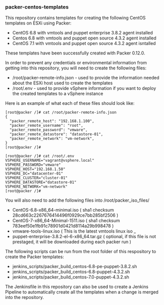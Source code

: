 ### packer-centos-templates

This repository contains templates for creating the following CentOS templates on ESXi using Packer:
* CentOS 6.8 with vmtools and puppet enterprise 3.8.2 agent installed
* Centos 6.8 with vmtools and puppet open source 4.3.2 agent installed
* CentOS 7.1 with vmtools and puppet open source 4.3.2 agent isntalled

These templates have been successfully created with Packer 0.12.0. 

In order to prevent any credentials or environmental information from getting into this repository, you will need to create the following files:

* /root/packer-remote-info.json - used to provide the information needed about the ESXi host used to create the templates
* /root/.env - used to provide vSphere information if you want to deploy the created templates to a vSphere instance

Here is an example of what each of these files should look like:

```
[root@packer /]# cat /root/packer-remote-info.json 
{
  "packer_remote_host": "192.168.1.100",
  "packer_remote_username": "root",
  "packer_remote_password": "vmware",
  "packer_remote_datastore": "datastore-01",
  "packer_remote_network": "vm-network",
}
[root@packer /]# 
```
 
```
[root@packer /]# cat /root/.env
VSPHERE_USERNAME="vagrant@vsphere.local"
VSPHERE_PASSWORD="vmware"
VSPHERE_HOST="192.168.1.50"
VSPHERE_DC="datacenter-01"
VSPHERE_CLUSTER="cluster-01"
VSPHERE_DATASTORE="datastore-01"
VSPHERE_NETWORK="vm-network"
[root@packer /]# 
```

You will also need to add the following files into /root/packer_iso_files/
* CentOS-6.8-x86_64-minimal.iso ( sha1 checksum 28cd663c2267676414496f0929ce7bb285bf2506 ) 
* CentOS-7-x86_64-Minimal-1511.iso ( sha1 checksum 783eef50e1fb91c78901d0421d8114a29b998478 )
* vmware-tools-linux.iso ( This is the latest vmtools linux iso _
* puppet-enterprise-3.8.2-el-6-x86_64.tar.gz ( optional, if this file is not prestaged, it will be downloaded during each packer run )

The following scripts can be run from the root folder of this respository to create the Packer templates:
* jenkins_scripts/packer_build_centos-6.8-pe-puppet-3.8.2.sh
* jenkins_scripts/packer_build_centos-6.8-puppet-4.3.2.sh
* jenkins_scripts/packer_build_centos-7.0-puppet-4.3.2.sh

The Jenkinsfile in this repository can also be used to create a Jenkins Pipeline to automatically create all the templates when a change is merged into the repository.

